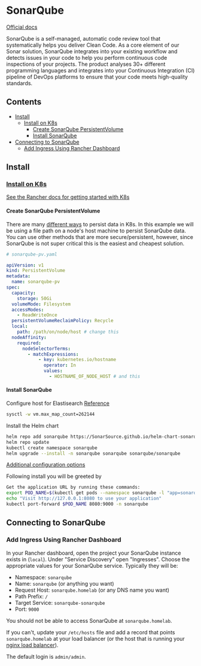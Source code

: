 # SonarQube <!-- omit in toc -->

[Official docs](https://docs.sonarsource.com/sonarqube/latest/)

SonarQube is a self-managed, automatic code review tool that systematically helps you deliver Clean Code. As a core element of our Sonar solution, SonarQube integrates into your existing workflow and detects issues in your code to help you perform continuous code inspections of your projects. The product analyses 30+ different programming languages and integrates into your Continuous Integration (CI) pipeline of DevOps platforms to ensure that your code meets high-quality standards.

## Contents<!-- omit in toc -->

- [Install](#install)
  - [Install on K8s](#install-on-k8s)
    - [Create SonarQube PersistentVolume](#create-sonarqube-persistentvolume)
    - [Install SonarQube](#install-sonarqube)
- [Connecting to SonarQube](#connecting-to-sonarqube)
  - [Add Ingress Using Rancher Dashboard](#add-ingress-using-rancher-dashboard)

## Install

### [Install on K8s](https://docs.sonarsource.com/sonarqube/latest/setup-and-upgrade/deploy-on-kubernetes/deploy-sonarqube-on-kubernetes/)

[See the Rancher docs for getting started with K8s](../../rancher/README.md)

#### Create SonarQube PersistentVolume

There are many [different ways](https://kubernetes.io/docs/concepts/storage/persistent-volumes) to persist data in K8s. In this example we will be using a file path on a node's host machine to persist SonarQube data. You can use other methods that are more secure/persistent, however, since SonarQube is not super critical this is the easiest and cheapest solution.

```yaml
# sonarqube-pv.yaml

apiVersion: v1
kind: PersistentVolume
metadata:
  name: sonarqube-pv
spec:
  capacity:
    storage: 50Gi
  volumeMode: Filesystem
  accessModes:
    - ReadWriteOnce
  persistentVolumeReclaimPolicy: Recycle
  local:
    path: /path/on/node/host # change this
  nodeAffinity:
    required:
      nodeSelectorTerms:
        - matchExpressions:
            - key: kubernetes.io/hostname
              operator: In
              values:
                - HOSTNAME_OF_NODE_HOST # and this
```

#### Install SonarQube

Configure host for Elastisearch
[Reference](https://stackoverflow.com/questions/51445846/elasticsearch-max-virtual-memory-areas-vm-max-map-count-65530-is-too-low-inc)

```bash
sysctl -w vm.max_map_count=262144
```

Install the Helm chart

```bash
helm repo add sonarqube https://SonarSource.github.io/helm-chart-sonarqube
helm repo update
kubectl create namespace sonarqube
helm upgrade --install -n sonarqube sonarqube sonarqube/sonarqube
```

[Additional configuration options](https://docs.sonarsource.com/sonarqube/latest/setup-and-upgrade/deploy-on-kubernetes/deploy-sonarqube-on-kubernetes/)

Following install you will be greeted by

```bash
Get the application URL by running these commands:
export POD_NAME=$(kubectl get pods --namespace sonarqube -l "app=sonarqube,release=sonarqube" -o jsonpath="{.items[0].metadata.name}")
echo "Visit http://127.0.0.1:8080 to use your application"
kubectl port-forward $POD_NAME 8080:9000 -n sonarqube
```

## Connecting to SonarQube

### Add Ingress Using Rancher Dashboard

In your Rancher dashboard, open the project your SonarQube instance exists in (`local`). Under "Service Discovery" open "Ingresses". Choose the appropriate values for your SonarQube service. Typically they will be:

- Namespace: `sonarqube`
- Name: `sonarqube` (or anything you want)
- Request Host: `sonarqube.homelab` (or any DNS name you want)
- Path Prefix: `/`
- Target Service: `sonarqube-sonarqube`
- Port: `9000`

You should not be able to access SonarQube at `sonarqube.homelab`.

If you can't, update your `/etc/hosts` file and add a record that points `sonarqube.homelab` at your load balancer (or the host that is running your [nginx load balancer](../../nginx/load_balancer.md)).

The default login is `admin/admin`.
